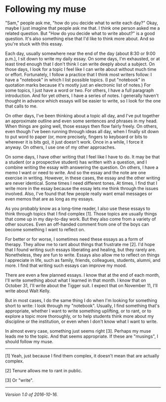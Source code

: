 Following my muse
=================

"Sam," people ask me, "how do you decide what to write each day?"  Okay,
maybe I just imagine that people ask me that.  I think one person asked
me a related question.  But "How do you decide what to write about?" is
a good question.  It's also something else that I'd like to think more 
about.  And so you're stuck with this essay.

Each day, usually somewhere near the end of the day (about 8:30 or 9:00
p.m.), I sit down to write my daily essay.  On some days, I'm exhausted,
or at least tired enough that I don't think I can write deeply about a
subject.  On those days, I look for a topic I feel like I can write about
without much time or effort.  Fortunately, I follow a practice that I
think most writers follow: I have a "notebook" in which I list possible
topics.  (I put "notebook" in quotation marks because it's mostly just an
electronic list of notes.)  For some topics, I just have a word or two.
For others, I have a full paragraph introduction.  And for yet others,
I have a series of notes.  I generally haven't thought in advance which
essays will be easier to write, so I look for the one that calls to me.

On other days, I've been thinking about a topic all day, and I've put
together an approximate outline and even some sentences and phrases in my
head.  When things are going well, those essays then flow fairly freely.
On others, even though I've been running through ideas all day, when
I finally sit down to put word to paper (or, more precisely, fingers
to keyboard or bits to wherever it is bits go), it just doesn't work.
Once in a while, I force it anyway.  On others, I use one of my other
approaches.

On some days, I have other writing that I feel like I have to do.  It may
be that a student (or a prospective student) has written with a question,
and I combine writing the essay with answering the question.  On others,
I have a memo I want or need to write.  And so the essay and the note
are one exercise in writing.  However, in these cases, the essay and the
other writing are never identical.  Some times I need different tones.
At times, I find that I write more in the essay because the essay lets
me think through the issues involved.  Also, I've found that few people
really want email messages or even memos that are as long as my essays.

As you probably know as a long-time reader, I also use these essays to
think through topics that I find complex [1].  Those topics are usually
things that come up in my day-to-day work.  But they also come from a
variety of other sources.  Even an off-handed comment from one of the
boys can become something I want to reflect on.

For better or for worse, I sometimes need these essays as a form of
therapy.  They allow me to rant about things that frustrate me [2].
I'd hope that I found writing such essays liberating and healing, but
they rarely are.  Nonetheless, they are fun to write.  Essays also allow
me to reflect on things I appreciate in life, such as family, friends,
colleagues, students, alumni, and more.  I find that writing such essays
can improve my mood.

There are even a few planned essays.  I know that at the end of each
month, I'll write something about what I learned in that month.  I know
that on October 31, I'll write about the Tigger suit.  I expect that on
November 11, I'll write about Walt Kelly.

But in most cases, I do the same thing I do when I'm looking for something
short to write: I look through my "notebook".  Usually, I find something
that's appropriate, whether I want to write something uplifting, or to
rant, or to explore a topic more thoroughly, or to help students think
more about my discipline or the institution, or even when I don't know what
I want to write.

In almost every case, something just seems right [3].  Perhaps my muse 
leads me to the topic.  And that seems appropriate.  If these are "musings",
I should follow my muse.

---

[1] Yeah, just because I find them complex, it doesn't mean that are
actually complex.

[2] Tenure allows me to rant in public.

[3] Or "write".

---

*Version 1.0 of 2016-10-16.*

